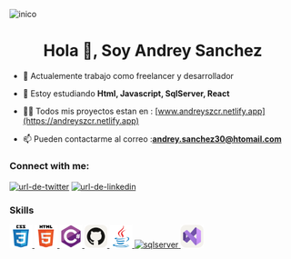 ![inico](https://user-images.githubusercontent.com/60619582/194216252-147edd8f-dd5a-4f22-8fbf-ef7b6f49a0e8.jpg)


<h1 align="center">Hola 👋, Soy Andrey Sanchez</h1>


- 🔭 Actualemente trabajo como freelancer y desarrollador

- 🌱 Estoy estudiando **Html, Javascript, SqlServer, React**

- 👨‍💻 Todos mis proyectos estan en : [www.andreyszcr.netlify.app](https://andreyszcr.netlify.app)

- 📫 Pueden contactarme al correo :**andrey.sanchez30@htomail.com**

<h3 align="left">Connect with me:</h3>
<p align="left">
<a href="https://twitter.com/andreysz2" target="blank"><img align="center" src="https://raw.githubusercontent.com/rahuldkjain/github-profile-readme-generator/master/src/images/icons/Social/twitter.svg" alt="url-de-twitter" height="30" width="40" /></a>
<a href="https://linkedin.com/in/url-de-linkedin" target="blank"><img align="center" src="https://raw.githubusercontent.com/rahuldkjain/github-profile-readme-generator/master/src/images/icons/Social/linked-in-alt.svg" alt="url-de-linkedin" height="30" width="40" /></a>
</p>

<h3 align="left">Skills</h3>
<p align="left">
  <a href="" target="_blank" rel="noreferrer"> <img src="https://raw.githubusercontent.com/devicons/devicon/master/icons/css3/css3-original-wordmark.svg" alt="css3" width="40" height="40"/> 
  </a>
   <a href="" target="_blank" rel="noreferrer"> 
       <img src="https://raw.githubusercontent.com/devicons/devicon/master/icons/html5/html5-original-wordmark.svg" alt="html5" width="40" height="40"/> 
  </a>
   <a href="" target="_blank" rel="noreferrer"> 
       <img src="https://github.com/devicons/devicon/blob/master/icons/csharp/csharp-original.svg" alt="csharp" width="40" height="40"/> 
  </a>
  <a href="" target="_blank" rel="noreferrer"> 
       <img src="https://github.com/tandpfun/skill-icons/blob/main/icons/Github-Light.svg" alt="Github" width="40" height="40"/> 
  </a>
  <a href="" target="_blank" rel="noreferrer"> 
       <img src="https://github.com/devicons/devicon/blob/master/icons/java/java-original.svg" alt="java" width="40" height="40"/> 
  </a>
  <a href="" target="_blank" rel="noreferrer"> 
       <img src="https://github.com/amido/azure-vector-icons/blob/master/renders/sql-database-generic.png" alt="sqlserver" width="40" height="50"/> 
  </a>
  <a href="" target="_blank" rel="noreferrer"> 
       <img src="https://github.com/tandpfun/skill-icons/blob/main/icons/VisualStudio-Light.svg" alt="visual studio" width="40" height="40"/> 
  </a>
  
</p>
